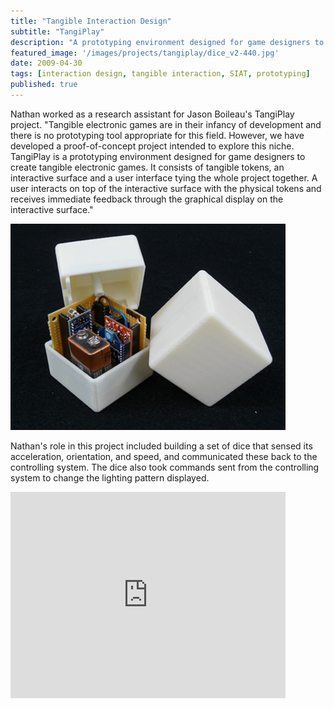 ```yaml
---
title: "Tangible Interaction Design"
subtitle: "TangiPlay"
description: "A prototyping environment designed for game designers to create tangible electronic games."
featured_image: '/images/projects/tangiplay/dice_v2-440.jpg'
date: 2009-04-30
tags: [interaction design, tangible interaction, SIAT, prototyping]
published: true
---
```


Nathan worked as a research assistant for Jason Boileau's TangiPlay project. "Tangible electronic games are in their infancy of development and there is no prototyping tool appropriate for this field. However, we have developed a proof-of-concept project intended to explore this niche. TangiPlay is a prototyping environment designed for game designers to create tangible electronic games. It consists of tangible tokens, an interactive surface and a user interface tying the whole project together. A user interacts on top of the interactive surface with the physical tokens and receives immediate feedback through the graphical display on the interactive surface." 

![Physical Prototype](/images/projects/tangiplay/dice_v2-440.jpg)

Nathan's role in this project included building a set of dice that sensed its acceleration, orientation, and speed, and communicated these back to the controlling system. The dice also took commands sent from the controlling system to change the lighting pattern displayed.

<iframe src="https://player.vimeo.com/video/33841683?portrait=0" webkitallowfullscreen="" mozallowfullscreen="" allowfullscreen="" width="440" height="330" frameborder="0"></iframe>